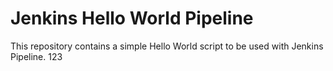 # Jenkins Hello World Pipeline
This repository contains a simple Hello World script to be used with Jenkins Pipeline.
123